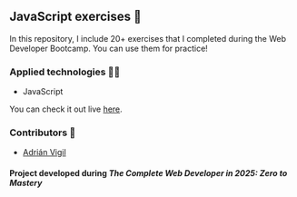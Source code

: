 ## JavaScript exercises 🚀

In this repository, I include 20+ exercises that I completed during the Web Developer Bootcamp. You can use them for practice!

### Applied technologies 🧑‍💻
- JavaScript


You can check it out live [here](https://insightvigil.github.io/ztm-webdv-js-exercises).

### Contributors 🤝
- [Adrián Vigil](https://github.com/insightvigil)

#### Project developed during _The Complete Web Developer in 2025: Zero to Mastery_




